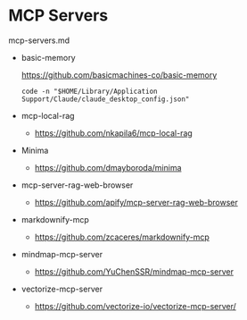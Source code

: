 # MCP Servers

mcp-servers.md

*   basic-memory

    https://github.com/basicmachines-co/basic-memory

    ```
    code -n "$HOME/Library/Application Support/Claude/claude_desktop_config.json"
    ```

*   mcp-local-rag

    *   https://github.com/nkapila6/mcp-local-rag

*   Minima

    *   https://github.com/dmayboroda/minima

*   mcp-server-rag-web-browser

    *   https://github.com/apify/mcp-server-rag-web-browser

*   markdownify-mcp

    *   https://github.com/zcaceres/markdownify-mcp

*   mindmap-mcp-server

    *   https://github.com/YuChenSSR/mindmap-mcp-server

*   vectorize-mcp-server

    *   https://github.com/vectorize-io/vectorize-mcp-server/

